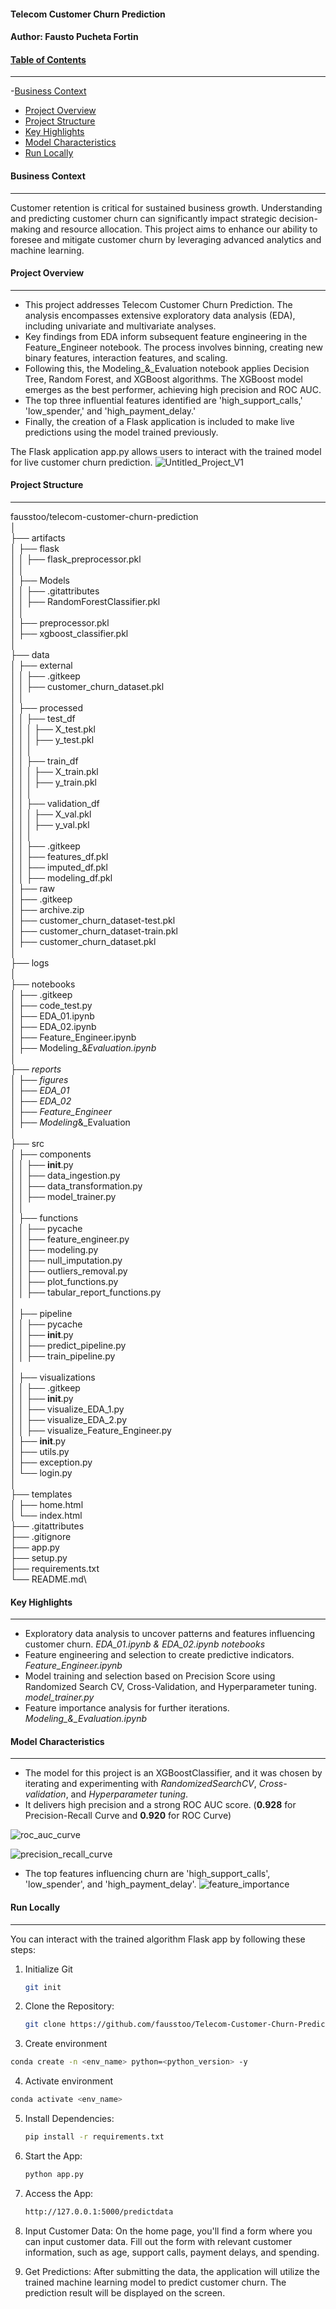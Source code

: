 #### **Telecom Customer Churn Prediction**
#### Author: **Fausto Pucheta Fortin**


#### <u>**Table of Contents**</u>
---
-[Business Context](#Business-Context)
- [Project Overview](#Project-Overview)
- [Project Structure](#Project-Structure)
- [Key Highlights](#Key-Highlights)
- [Model Characteristics](#Model-Characteristics)
- [Run Locally](#Run-Locally)


#### **Business Context**
---
Customer retention is critical for sustained business growth. Understanding and predicting customer churn can significantly impact strategic decision-making and resource allocation. This project aims to enhance our ability to foresee and mitigate customer churn by leveraging advanced analytics and machine learning.


#### **Project Overview**
---
- This project addresses Telecom Customer Churn Prediction. The analysis encompasses extensive exploratory data analysis (EDA), including univariate and multivariate analyses.
- Key findings from EDA inform subsequent feature engineering in the Feature_Engineer notebook. The process involves binning, creating new binary features, interaction features, and scaling.
-  Following this, the Modeling_&_Evaluation notebook applies Decision Tree, Random Forest, and XGBoost algorithms. The XGBoost model emerges as the best performer, achieving high precision and ROC AUC.
-  The top three influential features identified are 'high_support_calls,' 'low_spender,' and 'high_payment_delay.' 
- Finally, the creation of a Flask application is included to make live predictions using the model trained previously.

The Flask application app.py allows users to interact with the trained model for live customer churn prediction.
![Untitled_Project_V1](https://github.com/fausstoo/Telecom-Customer-Churn-Prediction/assets/59534169/9d0ba389-91ae-4612-965e-576227772f69)


#### **Project Structure** 
---
fausstoo/telecom-customer-churn-prediction\
│\
├── artifacts\
│   ├── flask\
│   │   ├── flask_preprocessor.pkl\
│   │\
│   ├── Models\
│   │   ├── .gitattributes\
│   │   ├── RandomForestClassifier.pkl\
│   │\
│   ├── preprocessor.pkl\
│   ├── xgboost_classifier.pkl\
│\
├── data\
│   ├── external\
│   │   ├── .gitkeep\
│   │   ├── customer_churn_dataset.pkl\
│   │\
│   ├── processed\
│   │   ├── test_df\
│   │   │   ├── X_test.pkl\
│   │   │   ├── y_test.pkl\
│   │   │\
│   │   ├── train_df\
│   │   │   ├── X_train.pkl\
│   │   │   ├── y_train.pkl\
│   │   │\
│   │   ├── validation_df\
│   │   │   ├── X_val.pkl\
│   │   │   ├── y_val.pkl\
│   │   │\
│   │   ├── .gitkeep\
│   │   ├── features_df.pkl\
│   │   ├── imputed_df.pkl\
│   │   ├── modeling_df.pkl\
│   ├── raw\
│      ├── .gitkeep\
│      ├── archive.zip\
│      ├── customer_churn_dataset-test.pkl\
│      ├── customer_churn_dataset-train.pkl\
│      ├── customer_churn_dataset.pkl\
│\
├── logs\
│\
├── notebooks\
│   ├── .gitkeep\
│   ├── code_test.py\
│   ├── EDA_01.ipynb\
│   ├── EDA_02.ipynb\
│   ├── Feature_Engineer.ipynb\
│   ├── Modeling_&_Evaluation.ipynb\
│\
├── reports\
│   ├── figures\
│   ├── EDA_01\
│   ├── EDA_02\
│   ├── Feature_Engineer\
│   ├── Modeling_&_Evaluation\
│\
├── src\
│   ├── components\
│   │   ├── __init__.py\
│   │   ├── data_ingestion.py\
│   │   ├── data_transformation.py\
│   │   ├── model_trainer.py\
│   │\
│   ├── functions\
│   │   ├── pycache\
│   │   ├── feature_engineer.py\
│   │   ├── modeling.py\
│   │   ├── null_imputation.py\
│   │   ├── outliers_removal.py\
│   │   ├── plot_functions.py\
│   │   ├── tabular_report_functions.py\
│\
│   ├── pipeline\
│   │   ├── pycache\
│   │   ├── __init__.py\
│   │   ├── predict_pipeline.py\
│   │   ├── train_pipeline.py\
│\
│   ├── visualizations\
│   │   ├── .gitkeep\
│   │   ├── __init__.py\
│   │   ├── visualize_EDA_1.py\
│   │   ├── visualize_EDA_2.py\
│   │   ├── visualize_Feature_Engineer.py\
│   ├── __init__.py\
│   ├── utils.py\
│   ├── exception.py\
│   └── login.py\
│\
├── templates\
│   ├── home.html\
│   └── index.html\
├── .gitattributes\
├── .gitignore\
├── app.py\
├── setup.py\
├── requirements.txt\
└── README.md\

#### **Key Highlights**
---
- Exploratory data analysis to uncover patterns and features influencing customer churn. *EDA_01.ipynb & EDA_02.ipynb notebooks*
- Feature engineering and selection to create predictive indicators. *Feature_Engineer.ipynb*
- Model training and selection based on Precision Score using Randomized Search CV, Cross-Validation, and Hyperparameter tuning. *model_trainer.py*
- Feature importance analysis for further iterations. *Modeling_&_Evaluation.ipynb*


#### **Model Characteristics**
---
- The model for this project is an XGBoostClassifier, and it was chosen by iterating and experimenting with *RandomizedSearchCV*, *Cross-validation*, and *Hyperparameter tuning*.
- It delivers high precision and a strong ROC AUC score. (**0.928** for Precision-Recall Curve and **0.920** for ROC Curve)

![roc_auc_curve](https://github.com/fausstoo/Telecom-Customer-Churn-Prediction/assets/59534169/1643e6ec-db6a-433b-ad8a-9420208590bc)

![precision_recall_curve](https://github.com/fausstoo/Telecom-Customer-Churn-Prediction/assets/59534169/b9f7ea54-aa8a-4a3c-a8d6-814ed63e3e0a)
  
- The top features influencing churn are 'high_support_calls', 'low_spender', and 'high_payment_delay'.
![feature_importance](https://github.com/fausstoo/Telecom-Customer-Churn-Prediction/assets/59534169/37ca26b7-c27a-451d-a93f-3afe05a2c7b1)


#### **Run Locally**
---
You can interact with the trained algorithm Flask app by following these steps: 

1. Initialize Git 
   ```bash
   git init
   ```
   
2. Clone the Repository: 
   ```bash
   git clone https://github.com/fausstoo/Telecom-Customer-Churn-Prediction.git
   ```
   
3. Create environment
```bash
conda create -n <env_name> python=<python_version> -y
```

4. Activate environment
```bash
conda activate <env_name>
```

5. Install Dependencies: 
   ```bash
   pip install -r requirements.txt
   ```
   
6. Start the App: 
   ```bash
   python app.py
   ```
   
7. Access the App: 
   ```bash
   http://127.0.0.1:5000/predictdata
   ```
   
8. Input Customer Data: 
On the home page, you'll find a form where you can input customer data. Fill out the form with relevant customer information, such as age, support calls, payment delays, and spending.

9. Get Predictions: 
After submitting the data, the application will utilize the trained machine learning model to predict customer churn. The prediction result will be displayed on the screen.
